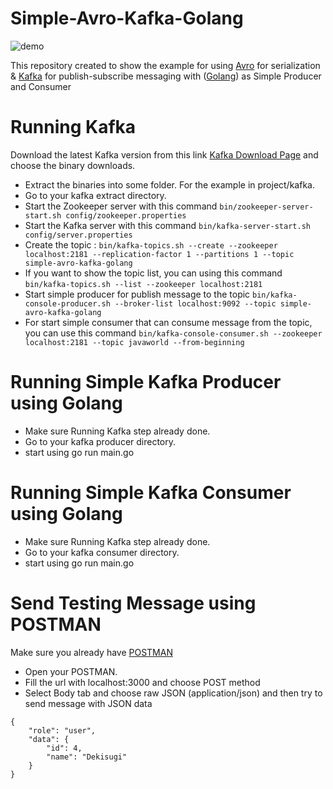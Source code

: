 # Simple-Avro-Kafka-Golang

![demo](simple-avro-kafka-golang-demo.gif)

This repository created to show the example for using [Avro](https://avro.apache.org/) for serialization & [Kafka](http://kafka.apache.org/) for publish-subscribe messaging with ([Golang](https://golang.org/)) as Simple Producer and Consumer

# Running Kafka
Download the latest Kafka version from this link [Kafka Download Page](http://kafka.apache.org/downloads.html) and choose the binary downloads.

* Extract the binaries into some folder. For the example in project/kafka.
* Go to your kafka extract directory.
* Start the Zookeeper server with this command `bin/zookeeper-server-start.sh config/zookeeper.properties`
 * Start the Kafka server with this command `bin/kafka-server-start.sh config/server.properties`
 * Create the topic : `bin/kafka-topics.sh --create --zookeeper localhost:2181 --replication-factor 1 --partitions 1 --topic simple-avro-kafka-golang`
* If you want to show the topic list, you can using this command `bin/kafka-topics.sh --list --zookeeper localhost:2181`
 * Start simple producer for publish message to the topic `bin/kafka-console-producer.sh --broker-list localhost:9092 --topic simple-avro-kafka-golang`
* For start simple consumer that can consume message from the topic, you can use this command `bin/kafka-console-consumer.sh --zookeeper localhost:2181 --topic javaworld --from-beginning`

# Running Simple Kafka Producer using Golang

* Make sure Running Kafka step already done.
* Go to your kafka producer directory.
* start using go run main.go

# Running Simple Kafka Consumer using Golang

* Make sure Running Kafka step already done.
* Go to your kafka consumer directory.
* start using go run main.go
		
# Send Testing Message using POSTMAN
Make sure you already have [POSTMAN](https://www.getpostman.com/)

* Open your POSTMAN.
* Fill the url with localhost:3000 and choose POST method
* Select Body tab and choose raw JSON (application/json) and then try to send message with JSON data
```
{
	"role": "user",
	"data": {
		"id": 4,
		"name": "Dekisugi"
	}
}
```